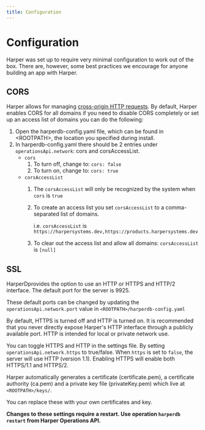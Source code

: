 ```yaml
---
title: Configuration
---
```


# Configuration

Harper was set up to require very minimal configuration to work out of the box. There are, however, some best practices we encourage for anyone building an app with Harper.

## CORS

Harper allows for managing [cross-origin HTTP requests](https://developer.mozilla.org/en-US/docs/Web/HTTP/Access_control_CORS). By default, Harper enables CORS for all domains if you need to disable CORS completely or set up an access list of domains you can do the following:

1. Open the harperdb-config.yaml file, which can be found in \<ROOTPATH>, the location you specified during install.
1. In harperdb-config.yaml there should be 2 entries under `operationsApi.network`: cors and corsAccessList.
   - `cors`
     1. To turn off, change to: `cors: false`
     1. To turn on, change to: `cors: true`
   - `corsAccessList`
     1. The `corsAccessList` will only be recognized by the system when `cors` is `true`
     1. To create an access list you set `corsAccessList` to a comma-separated list of domains.

        i.e. `corsAccessList` is `https://harpersystems.dev,https://products.harpersystems.dev`

     1. To clear out the access list and allow all domains: `corsAccessList` is `[null]`

## SSL

HarperDprovides the option to use an HTTP or HTTPS and HTTP/2 interface. The default port for the server is 9925.

These default ports can be changed by updating the `operationsApi.network.port` value in `<ROOTPATH>/harperdb-config.yaml`

By default, HTTPS is turned off and HTTP is turned on. It is recommended that you never directly expose Harper's HTTP interface through a publicly available port. HTTP is intended for local or private network use.

You can toggle HTTPS and HTTP in the settings file. By setting `operationsApi.network.https` to true/false. When `https` is set to `false`, the server will use HTTP (version 1.1). Enabling HTTPS will enable both HTTPS/1.1 and HTTPS/2.

Harper automatically generates a certificate (certificate.pem), a certificate authority (ca.pem) and a private key file (privateKey.pem) which live at `<ROOTPATH>/keys/`.

You can replace these with your own certificates and key.

**Changes to these settings require a restart. Use operation `harperdb restart` from Harper Operations API.**
